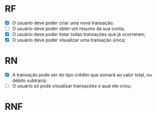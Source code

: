 # RF

- [x]  O usuario deve poder criar uma nova transação;
- [ ]  O usuário deve poder obter um resumo da sua conta;
- [x]  O usuário deve poder listar todas transações que já ocorreram;
- [x]  O usuário deve poder visualizar uma transação única;

# RN

- [x]  A transação pode ser do tipo crédito que somará ao valor total, ou débito subtrairá;
- [ ]  O usuário só pode visualizar transações o qual ele criou;

# RNF
